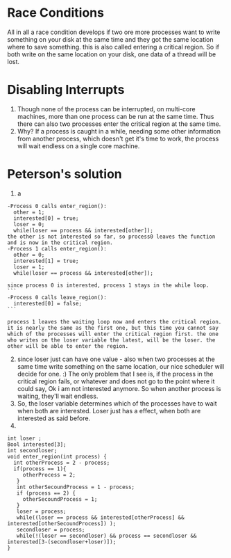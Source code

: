 # Race Conditions
All in all a race condition develops if two ore more processes want to write something on your disk at the same time and they got the same location where to save something. this is also called entering a critical region. So if both write on the same location on your disk, one data of a thread will be lost.

# Disabling Interrupts
  1. Though none of the process can be interrupted, on multi-core machines, more than one process can be run at the same time. Thus there can also two processes enter the critical region at the same time.
  2. Why? If a process is caught in a while, needing some other information from another process, which doesn't get it's time to work, the process will wait endless on a single core machine.

# Peterson's solution
  1. a
  ```
  -Process 0 calls enter_region():
    other = 1;
    interested[0] = true;
    loser = 0;
    while(loser == process && interested[other]);
  the other is not interested so far, so process0 leaves the function and is now in the critical region.
  -Process 1 calls enter_region():
    other = 0;
    interested[1] = true;
    loser = 1;
    while(loser == process && interested[other]);
  ```

    since process 0 is interested, process 1 stays in the while loop.
    ```
    -Process 0 calls leave_region():
      interested[0] = false;
    ```

    process 1 leaves the waiting loop now and enters the critical region.
    it is nearly the same as the first one, but this time you cannot say which of the processes will enter the critical region first. the one who writes on the loser variable the latest, will be the loser. the other will be able to enter the region.
  2. since loser just can have one value - also when two processes at the same time write something on the same location, our nice scheduler will decide for one. :) The only problem that I see is, if the process in the critical region fails, or whatever and does not go to the point where it could say, Ok i am not interested anymore. So when another process is waiting, they'll wait endless.
  3. So, the loser variable determines which of the processes have to wait when both are interested. Loser just has a effect, when both are interested as said before.
  4.
  ```
  int loser ;
  Bool interested[3];
  int secondloser;
  void enter_region(int process) {
    int otherProcess = 2 - process;
    if(process == 1){
       otherProcess = 2;
     }
     int otherSecoundProcess = 1 - process;
     if (process == 2) {
       otherSecoundProcess = 1;
     }
     loser = process;
     while((loser == process && interested[otherProcess] && interested[otherSecoundProcess]) );
     secondloser = process;
     while(!(loser == secondloser) && process == secondloser && interested[3-(secondloser+loser)]);
  }  
  ```
